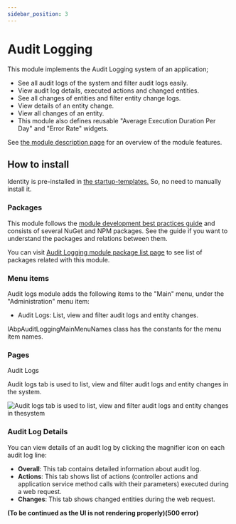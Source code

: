 ```yaml
---
sidebar_position: 3
---
```


# Audit Logging

This module implements the Audit Logging system of an application;

* See all audit logs of the system and filter audit logs easily.
* View audit log details, executed actions and changed entities.
* See all changes of entities and filter entity change logs.
* View details of an entity change.
* View all changes of an entity.
* This module also defines reusable "Average Execution Duration Per Day" and "Error Rate" widgets.

See [the module description page](https://docs.abp.io/en/commercial/7.0/Startup-Templates/Index) for an overview of the module features.

How to install
--------------

Identity is pre-installed in [the startup-templates.](https://docs.abp.io/en/commercial/7.0/Startup-Templates/Index) So, no need to manually install it.

### Packages

This module follows the [module development best practices guide](https://docs.abp.io/en/abp/latest/Best-Practices/Index) and consists of several NuGet and NPM packages. See the guide if you want to understand the packages and relations between them.

You can visit [Audit Logging module package list page](https://abp.io/packages?moduleName=Volo.AuditLogging.Ui) to see list of packages related with this module.

### Menu items

Audit logs module adds the following items to the "Main" menu, under the "Administration" menu item:

* Audit Logs: List, view and filter audit logs and entity changes.

IAbpAuditLoggingMainMenuNames class has the constants for the menu item names.

### Pages

Audit Logs

Audit logs tab is used to list, view and filter audit logs and entity changes in the system.

![Audit logs tab is used to list, view and filter audit logs and entity changes in thesystem](https://raaghustorageaccount.blob.core.windows.net/raaghu-docs/audit-logs.png)

### Audit Log Details

You can view details of an audit log by clicking the magnifier icon on each audit log line:

* **Overall**: This tab contains detailed information about audit log.
* **Actions**: This tab shows list of actions (controller actions and application service method calls with their parameters) executed during a web request.
* **Changes**: This tab shows changed entities during the web request.

**(To be continued as the UI is not rendering properly)(500 error)**
